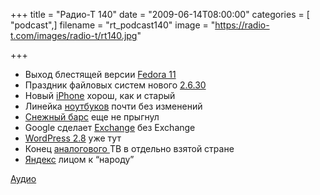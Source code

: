 +++
title = "Радио-Т 140"
date = "2009-06-14T08:00:00"
categories = [ "podcast",]
filename = "rt_podcast140"
image = "https://radio-t.com/images/radio-t/rt140.jpg"

+++

- Выход блестящей версии [Fedora 11](http://www.engadget.com/2009/06/09/fedora-11-packs-a-next-gen-file-system-faster-boot-times-all-t/)
- Праздник файловых систем нового [2.6.30](http://www.linux.org.ru/view-message.jsp?msgid=3775397)
- Новый [iPhone](http://macradar.ru/events/wwdc-2009-iphone/) хорош, как и старый
- Линейка [ноутбуков](http://macradar.ru/events/wwdc-2009-macbook-pro/) почти без изменений
- [Снежный барс](http://macradar.ru/events/wwdc-2009-1/) еще не прыгнул
- Google сделает [Exchange](http://www.infoq.com/news/2009/06/Google-App-Outlook-Plug-in) без Exchange
- [WordPress 2.8](http://habrahabr.ru/blogs/wordpress/61850/) уже тут
- Конец [аналоговoго ](http://culture.compulenta.ru/432636/)ТВ в отдельно взятой стране
- [Яндекс](http://internetno.net/2009/06/10/narod/) лицом к “народу”

[Аудио](http://archive.rucast.net/radio-t/media/rt_podcast140.mp3)
<audio src="http://archive.rucast.net/radio-t/media/rt_podcast140.mp3" preload="none"></audio>